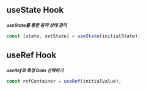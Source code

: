 ## useState Hook
<small><i><b>useState를 통한 동적 상태 관리</b></i></small>
```js
const [state, setState] = useState(initialState);
```

## useRef Hook
<small><i><b>useRef로 특정 Dom 선택하기</b></i></small>
```js
const refContainer = useRef(initialValue);
```


